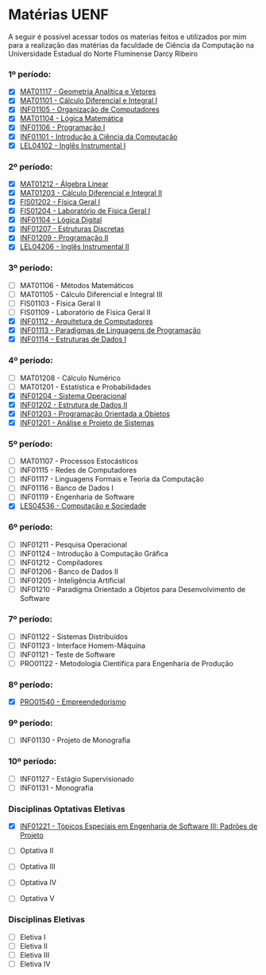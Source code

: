 # Matérias UENF

A seguir é possível acessar todos os materias feitos e utilizados por mim para a realização das matérias da faculdade de Ciência da Computação na Universidade Estadual do Norte Fluminense Darcy Ribeiro

### 1º período:
- [x] [MAT01117 - Geometria Analítica e Vetores]()
- [x] [MAT01101 - Cálculo Diferencial e Integral I]()
- [x] [INF01105 - Organização de Computadores]()
- [x] [MAT01104 - Lógica Matemática]()
- [x] [INF01106 - Programação I]()
- [x] [INF01101 - Introdução à Ciência da Computação]()
- [x] [LEL04102 - Inglês Instrumental I]()

### 2º período:
- [x] [MAT01212 - Álgebra Linear](./Álgebra%20Linear/README.md)
- [x] [MAT01203 - Cálculo Diferencial e Integral II]()
- [x] [FIS01202 - Física Geral I]()
- [x] [FIS01204 - Laboratório de Física Geral I]()
- [x] [INF01104 - Lógica Digital]()
- [x] [INF01207 - Estruturas Discretas]()
- [x] [INF01209 - Programação II]()
- [x] [LEL04206 - Inglês Instrumental II]()

### 3º período:
- [ ] MAT01106 - Métodos Matemáticos 
- [ ] MAT01105 - Cálculo Diferencial e Integral III
- [ ] FIS01103 - Física Geral II
- [ ] FIS01109 - Laboratório de Física Geral II
- [x] [INF01112 - Arquitetura de Computadores]()
- [x] [INF01113 - Paradigmas de Linguagens de Programação]()
- [x] [INF01114 - Estruturas de Dados I]()

### 4º período:
- [ ] MAT01208 - Cálculo Numérico
- [ ] MAT01201 - Estatística e Probabilidades
- [x] [INF01204 - Sistema Operacional]()
- [x] [INF01202 - Estrutura de Dados II]()
- [x] [INF01203 - Programação Orientada a Objetos]()
- [x] [INF01201 - Análise e Projeto de Sistemas]()

### 5º período:
- [ ] MAT01107 - Processos Estocásticos
- [ ] INF01115 - Redes de Computadores
- [ ] INF01117 - Linguagens Formais e Teoria da Computação
- [ ] INF01116 - Banco de Dados I
- [ ] INF01119 - Engenharia de Software
- [x] [LES04536 - Computação e Sociedade]()

### 6º período:
- [ ] INF01211 - Pesquisa Operacional
- [ ] INF01124 - Introdução à Computação Gráfica
- [ ] INF01212 - Compiladores
- [ ] INF01206 - Banco de Dados II
- [ ] INF01205 - Inteligência Artificial
- [ ] INF01210 - Paradigma Orientado a Objetos para Desenvolvimento de Software
  
### 7º período:
- [ ] INF01122 - Sistemas Distribuídos
- [ ] INF01123 - Interface Homem-Máquina 
- [ ] INF01121 - Teste de Software
- [ ] PRO01122 - Metodologia Científica para Engenharia de Produção

### 8º período:
- [x] [PRO01540 - Empreendedorismo]()

### 9º período:
- [ ] INF01130 - Projeto de Monografia

### 10º período:
- [ ] INF01127 - Estágio Supervisionado
- [ ] INF01131 - Monografia

### Disciplinas Optativas Eletivas
- [x] [INF01221 - Tópicos Especiais em Engenharia de Software III: Padrões de Projeto]()
- [ ] Optativa II
- [ ] Optativa III
- [ ] Optativa IV
- [ ] Optativa V


### Disciplinas Eletivas
- [ ] Eletiva I
- [ ] Eletiva II
- [ ] Eletiva III
- [ ] Eletiva IV
